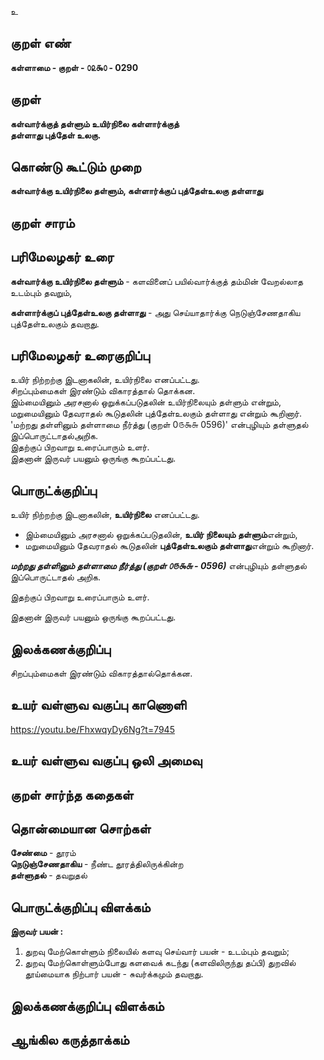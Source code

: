 உ

## குறள் எண் 

**கள்ளாமை - குறள் - ௦௨௯௦ - 0290**  

## குறள் 

**கள்வார்க்குத் தள்ளும் உயிர்நிலை கள்ளார்க்குத்  
தள்ளாது புத்தேள் உலகு.**

## கொண்டு கூட்டும் முறை

**கள்வார்க்கு உயிர்நிலை தள்ளும், கள்ளார்க்குப் புத்தேள்உலகு தள்ளாது**

## குறள் சாரம் 


## பரிமேலழகர் உரை

**கள்வார்க்கு உயிர்நிலை தள்ளும்** - களவினைப் பயில்வார்க்குத் தம்மின் வேறல்லாத உடம்பும் தவறும்,   

**கள்ளார்க்குப் புத்தேள்உலகு தள்ளாது** - அது செய்யாதார்க்கு நெடுஞ்சேணதாகிய புத்தேள்உலகும் தவறாது. 

## பரிமேலழகர் உரைகுறிப்பு   

உயிர் நிற்றற்கு இடனாகலின், உயிர்நிலை எனப்பட்டது.  
சிறப்பும்மைகள் இரண்டும் விகாரத்தால் தொக்கன.  
இம்மையினும் அரசனால் ஒறுக்கப்படுதலின் உயிர்நிலையும் தள்ளும் என்றும், மறுமையினும் தேவராதல் கூடுதலின் புத்தேள்உலகும் தள்ளாது என்றும் கூறினார்.   
'மற்றது தள்ளினும் தள்ளாமை நீர்த்து (குறள் 0௫௯௬ 0596)' என்புழியும் தள்ளுதல் இப்பொருட்டாதல்அறிக.   
இதற்குப் பிறவாறு உரைப்பாரும் உளர்.   
இதனான் இருவர் பயனும் ஒருங்கு கூறப்பட்டது.  

## பொருட்க்குறிப்பு 

உயிர் நிற்றற்கு இடனாகலின், **உயிர்நிலை** எனப்பட்டது.    

* இம்மையினும் அரசனால் ஒறுக்கப்படுதலின், **உயிர் நிலையும் தள்ளும்**என்றும்,   
* மறுமையினும் தேவராதல் கூடுதலின் **புத்தேள்உலகும் தள்ளாது**என்றும் கூறினார்.   

_**மற்றது தள்ளினும் தள்ளாமை நீர்த்து (குறள் ௦௫௯௬ - 0596)**_ என்புழியும் தள்ளுதல் இப்பொருட்டாதல் அறிக.   

இதற்குப் பிறவாறு உரைப்பாரும் உளர்.   

இதனான் இருவர் பயனும் ஒருங்கு கூறப்பட்டது.  

## இலக்கணக்குறிப்பு  

சிறப்பும்மைகள் இரண்டும் விகாரத்தால்தொக்கன.    

## உயர் வள்ளுவ வகுப்பு காணொளி

https://youtu.be/FhxwqyDy6Ng?t=7945

## உயர் வள்ளுவ வகுப்பு ஒலி அமைவு 

 
## குறள் சார்ந்த கதைகள் 


## தொன்மையான சொற்கள்

**சேண்மை** - தூரம்  
**நெடுஞ்சேணதாகிய** - நீண்ட தூரத்திலிருக்கின்ற   
**தள்ளுதல்** - தவறுதல்  

## பொருட்க்குறிப்பு விளக்கம்

**இருவர் பயன் :**
1. துறவு மேற்கொள்ளும் நிலையில் களவு செய்வார் பயன் - உடம்பும் தவறும்;   
2. துறவு மேற்கொள்ளும்போது களவைக் கடந்து (களவிலிருந்து தப்பி) துறவில் தூய்மையாக நிற்பார் பயன் - சுவர்க்கமும் தவறாது. 

## இலக்கணக்குறிப்பு விளக்கம்


## ஆங்கில கருத்தாக்கம் 


